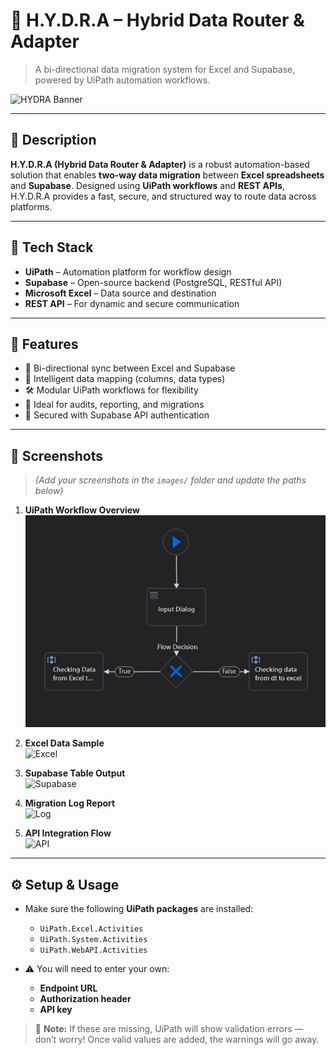 # 🐉 H.Y.D.R.A – Hybrid Data Router & Adapter

> A bi-directional data migration system for Excel and Supabase, powered by UiPath automation workflows.

![HYDRA Banner](images/banner.png) <!-- Image 1: A banner or logo -->

---

## 📌 Description

**H.Y.D.R.A (Hybrid Data Router & Adapter)** is a robust automation-based solution that enables **two-way data migration** between **Excel spreadsheets** and **Supabase**. Designed using **UiPath workflows** and **REST APIs**, H.Y.D.R.A provides a fast, secure, and structured way to route data across platforms.

---

## 🧰 Tech Stack

- **UiPath** – Automation platform for workflow design  
- **Supabase** – Open-source backend (PostgreSQL, RESTful API)  
- **Microsoft Excel** – Data source and destination  
- **REST API** – For dynamic and secure communication

---

## 🚀 Features

- 🔁 Bi-directional sync between Excel and Supabase  
- 🧠 Intelligent data mapping (columns, data types)  
- 🛠️ Modular UiPath workflows for flexibility  
- 🧾 Ideal for audits, reporting, and migrations  
- 🔐 Secured with Supabase API authentication

---

## 📸 Screenshots

> *(Add your screenshots in the `images/` folder and update the paths below)*

1. **UiPath Workflow Overview**  
   ![Workflow](/Flowchart.jpg)

2. **Excel Data Sample**  
   ![Excel](/excel-preview.png)

3. **Supabase Table Output**  
   ![Supabase](images/supabase-table.png)

4. **Migration Log Report**  
   ![Log](images/log-report.png)

5. **API Integration Flow**  
   ![API](images/api-diagram.png)

---

## ⚙️ Setup & Usage

- Make sure the following **UiPath packages** are installed:
  - `UiPath.Excel.Activities`  
  - `UiPath.System.Activities`  
  - `UiPath.WebAPI.Activities`

- ⚠️ You will need to enter your own:
  - **Endpoint URL**
  - **Authorization header**
  - **API key**

> 🔧 **Note:** If these are missing, UiPath will show validation errors — don’t worry! Once valid values are added, the warnings will go away.

